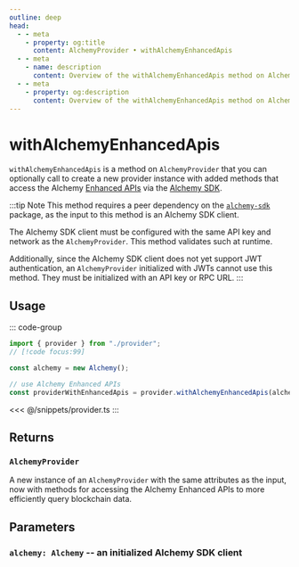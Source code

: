```yaml
---
outline: deep
head:
  - - meta
    - property: og:title
      content: AlchemyProvider • withAlchemyEnhancedApis
  - - meta
    - name: description
      content: Overview of the withAlchemyEnhancedApis method on Alchemy Provider in aa-alchemy
  - - meta
    - property: og:description
      content: Overview of the withAlchemyEnhancedApis method on Alchemy Provider in aa-alchemy
---
```


# withAlchemyEnhancedApis

`withAlchemyEnhancedApis` is a method on `AlchemyProvider` that you can optionally call to create a new provider instance with added methods that access the Alchemy [Enhanced APIs](https://www.alchemy.com/enhanced-apis) via the [Alchemy SDK](https://github.com/alchemyplatform/alchemy-sdk-js).

:::tip Note
This method requires a peer dependency on the [`alchemy-sdk`](https://github.com/alchemyplatform/alchemy-sdk-js) package, as the input to this method is an Alchemy SDK client.

The Alchemy SDK client must be configured with the same API key and network as the `AlchemyProvider`. This method validates such at runtime.

Additionally, since the Alchemy SDK client does not yet support JWT authentication, an `AlchemyProvider` initialized with JWTs cannot use this method. They must be initialized with an API key or RPC URL.
:::

## Usage

::: code-group

```ts [example.ts]
import { provider } from "./provider";
// [!code focus:99]

const alchemy = new Alchemy();

// use Alchemy Enhanced APIs
const providerWithEnhancedApis = provider.withAlchemyEnhancedApis(alchemy);
```

<<< @/snippets/provider.ts
:::

## Returns

### `AlchemyProvider`

A new instance of an `AlchemyProvider` with the same attributes as the input, now with methods for accessing the Alchemy Enhanced APIs to more efficiently query blockchain data.

## Parameters

### `alchemy: Alchemy` -- an initialized Alchemy SDK client
